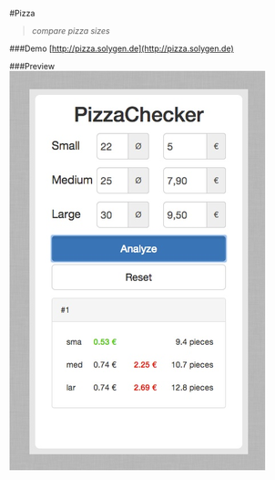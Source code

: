 #Pizza
> *compare pizza sizes*

###Demo
[http://pizza.solygen.de](http://pizza.solygen.de)


###Preview
![image](https://raw.githubusercontent.com/solygen/pizza/master/doc/screenshot.jpg) 









